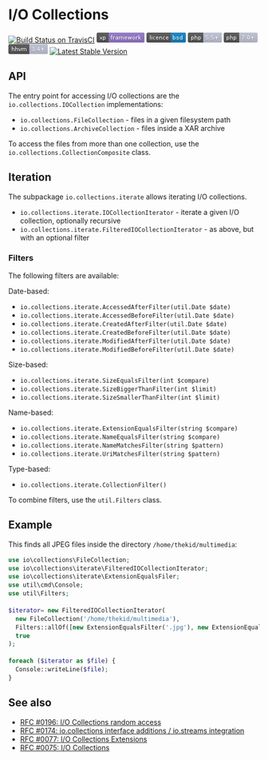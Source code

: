 I/O Collections
===============

[![Build Status on TravisCI](https://secure.travis-ci.org/xp-framework/io-collections.svg)](http://travis-ci.org/xp-framework/io-collections)
[![XP Framework Module](https://raw.githubusercontent.com/xp-framework/web/master/static/xp-framework-badge.png)](https://github.com/xp-framework/core)
[![BSD Licence](https://raw.githubusercontent.com/xp-framework/web/master/static/licence-bsd.png)](https://github.com/xp-framework/core/blob/master/LICENCE.md)
[![Required PHP 5.5+](https://raw.githubusercontent.com/xp-framework/web/master/static/php-5_5plus.png)](http://php.net/)
[![Supports PHP 7.0+](https://raw.githubusercontent.com/xp-framework/web/master/static/php-7_0plus.png)](http://php.net/)
[![Supports HHVM 3.4+](https://raw.githubusercontent.com/xp-framework/web/master/static/hhvm-3_4plus.png)](http://hhvm.com/)
[![Latest Stable Version](https://poser.pugx.org/xp-framework/io-collections/version.png)](https://packagist.org/packages/xp-framework/io-collections)

API
---
The entry point for accessing I/O collections are the `io.collections.IOCollection` implementations:

* `io.collections.FileCollection` - files in a given filesystem path
* `io.collections.ArchiveCollection` - files inside a XAR archive

To access the files from more than one collection, use the `io.collections.CollectionComposite` class.

Iteration
---------
The subpackage `io.collections.iterate` allows iterating I/O collections.

* `io.collections.iterate.IOCollectionIterator` - iterate a given I/O collection, optionally recursive
* `io.collections.iterate.FilteredIOCollectionIterator` - as above, but with an optional filter

### Filters
The following filters are available:

Date-based:

* `io.collections.iterate.AccessedAfterFilter(util.Date $date)`
* `io.collections.iterate.AccessedBeforeFilter(util.Date $date)`
* `io.collections.iterate.CreatedAfterFilter(util.Date $date)`
* `io.collections.iterate.CreatedBeforeFilter(util.Date $date)`
* `io.collections.iterate.ModifiedAfterFilter(util.Date $date)`
* `io.collections.iterate.ModifiedBeforeFilter(util.Date $date)`

Size-based:

* `io.collections.iterate.SizeEqualsFilter(int $compare)`
* `io.collections.iterate.SizeBiggerThanFilter(int $limit)`
* `io.collections.iterate.SizeSmallerThanFilter(int $limit)`

Name-based:

* `io.collections.iterate.ExtensionEqualsFilter(string $compare)`
* `io.collections.iterate.NameEqualsFilter(string $compare)`
* `io.collections.iterate.NameMatchesFilter(string $pattern)`
* `io.collections.iterate.UriMatchesFilter(string $pattern)`

Type-based:

* `io.collections.iterate.CollectionFilter()`

To combine filters, use the `util.Filters` class.

Example
-------
This finds all JPEG files inside the directory `/home/thekid/multimedia`:

```php
use io\collections\FileCollection;
use io\collections\iterate\FilteredIOCollectionIterator;
use io\collections\iterate\ExtensionEqualsFiler;
use util\cmd\Console;
use util\Filters;

$iterator= new FilteredIOCollectionIterator(
  new FileCollection('/home/thekid/multimedia'),
  Filters::allOf([new ExtensionEqualsFilter('.jpg'), new ExtensionEqualsFilter('.JPG')]), 
  true
);

foreach ($iterator as $file) {
  Console::writeLine($file);
}
```

See also
--------
* [RFC #0196: I/O Collections random access](https://github.com/xp-framework/rfc/issues/196)
* [RFC #0174: io.collections interface additions / io.streams integration](https://github.com/xp-framework/rfc/issues/174)
* [RFC #0077: I/O Collections Extensions](https://github.com/xp-framework/rfc/issues/77)
* [RFC #0075: I/O Collections](https://github.com/xp-framework/rfc/issues/75)